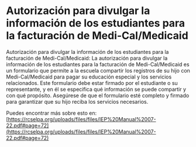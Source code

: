 # Autorización para divulgar la información de los estudiantes para la facturación de Medi-Cal/Medicaid
Autorización para divulgar la información de los estudiantes para la facturación de Medi-Cal/Medicaid: La autorización para divulgar la información de los estudiantes para la facturación de Medi-Cal/Medicaid es un formulario que permite a la escuela compartir los registros de su hijo con Medi-Cal/Medicaid para pagar su educación especial y los servicios relacionados. Este formulario debe estar firmado por el estudiante o su representante, y en él se especifica qué información se puede compartir y con qué propósito. Asegúrese de que el formulario esté completo y firmado para garantizar que su hijo reciba los servicios necesarios.

Puedes encontrar más sobre esto en: [https://rcselpa.org/uploads/files/files/IEP%20Manual%2007-22.pdf#page=72](https://rcselpa.org/uploads/files/files/IEP%20Manual%2007-22.pdf#page=72)
